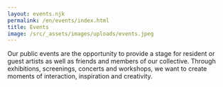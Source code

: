 ```yaml
---
layout: events.njk
permalink: /en/events/index.html
title: Events
image: /src/_assets/images/uploads/events.jpeg
---
```

Our public events are the opportunity to provide a stage for resident or guest artists as well as friends and members of our collective. Through exhibitions, screenings, concerts and workshops, we want to create moments of interaction, inspiration and creativity.